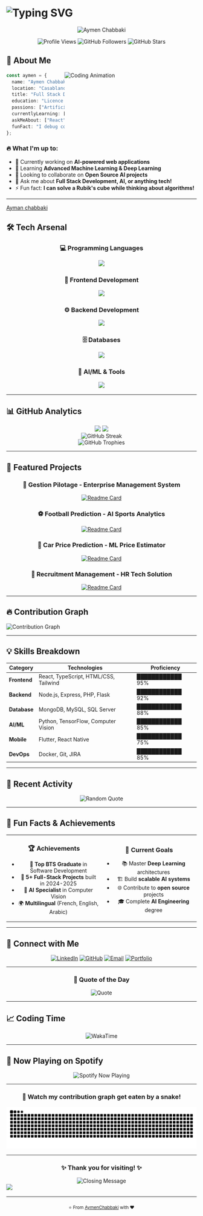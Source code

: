 # <img src="https://readme-typing-svg.demolab.com?font=Fira+Code&amp;size=30&amp;duration=3000&amp;pause=1000&amp;color=00D4FF&amp;width=435&amp;lines=Hi+%F0%9F%91%8B%2C+I'm+Aymen;Full+Stack+Developer;AI+%26+ML+Enthusiast;Problem+Solver" alt="Typing SVG" />
<script src="https://platform.linkedin.com/badges/js/profile.js" async defer type="text/javascript"></script>
<div align="center">
  <img src="https://capsule-render.vercel.app/api?type=waving&height=200&color=gradient&text=Aymen%20Chabbaki&reversal=true&textBg=false&fontAlign=50&animation=twinkling&descAlign=60" alt="Aymen Chabbaki" />
</div>

<p align="center">
  <img src="https://komarev.com/ghpvc/?username=AymanChabbaki&amp;color=00D4FF&amp;style=for-the-badge&amp;label=PROFILE+VIEWS" alt="Profile Views" />
  <img src="https://img.shields.io/github/followers/AymanChabbaki?color=00D4FF&amp;style=for-the-badge&amp;logo=github&amp;label=FOLLOWERS" alt="GitHub Followers" />
  <img src="https://img.shields.io/github/stars/AymanChabbaki?color=00D4FF&amp;style=for-the-badge&amp;logo=github&amp;label=STARS" alt="GitHub Stars" />
</p>

## 🚀 About Me

<img align="right" width="350" src="https://raw.githubusercontent.com/Tarikul-Islam-Anik/Animated-Fluent-Emojis/master/Emojis/People%20with%20professions/Man%20Technologist%20Medium%20Skin%20Tone.png" alt="Coding Animation" />

```typescript
const aymen = {
  name: "Aymen Chabbaki",
  location: "Casablanca, Morocco 🇲🇦",
  title: "Full Stack Developer & Future AI Engineer",
  education: "Licence d'Excellence in AI @ Hassan II University",
  passions: ["Artificial Intelligence", "Full Stack Development", "Innovation"],
  currentlyLearning: ["Deep Learning", "Computer Vision", "Advanced React Patterns"],
  askMeAbout: ["React", "Node.js", "Python", "AI/ML", "System Design"],
  funFact: "I debug code with the same passion I have for creating it! 🐛➡️✨"
};
```

### 🔥 What I'm up to:
- 🔭 Currently working on **AI-powered web applications**
- 🌱 Learning **Advanced Machine Learning & Deep Learning**
- 👯 Looking to collaborate on **Open Source AI projects**
- 💬 Ask me about **Full Stack Development, AI, or anything tech!**
- ⚡ Fun fact: **I can solve a Rubik's cube while thinking about algorithms!**

---
<div class="badge-base LI-profile-badge" data-locale="en_US" data-size="large" data-theme="light" data-type="VERTICAL" data-vanity="ayman-chabbaki" data-version="v1"><a class="badge-base__link LI-simple-link" href="https://ma.linkedin.com/in/ayman-chabbaki?trk=profile-badge">Ayman chabbaki</a></div>
              
## 🛠️ Tech Arsenal

<div align="center">

### 💻 Programming Languages
<img src="https://skillicons.dev/icons?i=js,ts,python,java,php,c&amp;theme=dark" />

### 🎨 Frontend Development
<img src="https://skillicons.dev/icons?i=react,html,css,tailwind,flutter&amp;theme=dark" />

### ⚙️ Backend Development
<img src="https://skillicons.dev/icons?i=nodejs,express,flask,laravel&amp;theme=dark" />

### 🗄️ Databases
<img src="https://skillicons.dev/icons?i=mongodb,mysql,postgresql&amp;theme=dark" />

### 🤖 AI/ML & Tools
<img src="https://skillicons.dev/icons?i=tensorflow,opencv,git,docker,vscode&amp;theme=dark" />

</div>

---

## 📊 GitHub Analytics

<div align="center">
  <img height="180em" src="https://github-readme-stats-sigma-five.vercel.app/api?username=AymanChabbaki&amp;show_icons=true&amp;theme=radical&amp;include_all_commits=true&amp;count_private=true&amp;hide_border=true&amp;bg_color=0d1117&amp;title_color=00D4FF&amp;icon_color=00D4FF&amp;text_color=c9d1d9"/>
  <img height="180em" src="https://github-readme-stats-sigma-five.vercel.app/api/top-langs/?username=AymanChabbaki&amp;layout=compact&amp;langs_count=8&amp;theme=radical&amp;hide_border=true&amp;bg_color=0d1117&amp;title_color=00D4FF&amp;text_color=c9d1d9"/>
</div>

<div align="center">
  <img src="https://github-readme-streak-stats.herokuapp.com/?user=AymanChabbaki&amp;theme=radical&amp;hide_border=true&amp;background=0d1117&amp;stroke=00D4FF&amp;ring=00D4FF&amp;fire=00D4FF&amp;currStreakLabel=00D4FF" alt="GitHub Streak" />
</div>

<div align="center">
  <img src="https://github-profile-trophy.vercel.app/?username=AymanChabbaki&amp;theme=radical&amp;no-frame=true&amp;row=1&amp;column=7&amp;margin-h=15&amp;margin-w=5" alt="GitHub Trophies" />
</div>

---

## 🎯 Featured Projects

<div align="center">

### 🏢 Gestion Pilotage - Enterprise Management System
[![Readme Card](https://github-readme-stats.vercel.app/api/pin/?username=AymanChabbaki&amp;repo=gestion_pilotage&amp;theme=radical&amp;hide_border=true&amp;bg_color=0d1117&amp;title_color=00D4FF&amp;text_color=c9d1d9)](https://github.com/AymanChabbaki/gestion_pilotage)

### ⚽ Football Prediction - AI Sports Analytics
[![Readme Card](https://github-readme-stats.vercel.app/api/pin/?username=AymanChabbaki&amp;repo=PredictionFootBalll&amp;theme=radical&amp;hide_border=true&amp;bg_color=0d1117&amp;title_color=00D4FF&amp;text_color=c9d1d9)](https://github.com/AymanChabbaki/PredictionFootBalll)

### 🚗 Car Price Prediction - ML Price Estimator
[![Readme Card](https://github-readme-stats.vercel.app/api/pin/?username=AymanChabbaki&amp;repo=PFM&amp;theme=radical&amp;hide_border=true&amp;bg_color=0d1117&amp;title_color=00D4FF&amp;text_color=c9d1d9)](https://github.com/AymanChabbaki/PFM)

### 👥 Recruitment Management - HR Tech Solution
[![Readme Card](https://github-readme-stats.vercel.app/api/pin/?username=AymanChabbaki&amp;repo=Gestion_Recrutement&amp;theme=radical&amp;hide_border=true&amp;bg_color=0d1117&amp;title_color=00D4FF&amp;text_color=c9d1d9)](https://github.com/AymanChabbaki/Gestion_Recrutement)

</div>

---

## 🔥 Contribution Graph

<img src="https://github-readme-activity-graph.vercel.app/graph?username=AymanChabbaki&amp;custom_title=Aymen's%20Activity%20Graph&amp;bg_color=0d1117&amp;color=00D4FF&amp;line=00D4FF&amp;point=ffffff&amp;area=true&amp;hide_border=true" alt="Contribution Graph" />

---

## 💡 Skills Breakdown

<div align="center">
  
| Category | Technologies | Proficiency |
|----------|-------------|-------------|
| **Frontend** | React, TypeScript, HTML/CSS, Tailwind | ████████████ 95% |
| **Backend** | Node.js, Express, PHP, Flask | ████████████ 92% |
| **Database** | MongoDB, MySQL, SQL Server | ████████████ 88% |
| **AI/ML** | Python, TensorFlow, Computer Vision | ████████████ 85% |
| **Mobile** | Flutter, React Native | ████████████ 75% |
| **DevOps** | Docker, Git, JIRA | ████████████ 85% |

</div>

---

## 🎨 Recent Activity

<!--START_SECTION:activity-->
<!--END_SECTION:activity-->

<div align="center">
  <img src="https://quotes-github-readme.vercel.app/api?type=horizontal&theme=radical&quote=Code%20is%20like%20humor.%20When%20you%20have%20to%20explain%20it,%20it's%20bad.&author=Cory%20House" alt="Random Quote" />
</div>

---

## 🌟 Fun Facts & Achievements

<table align="center">
<tr>
<td align="center" width="50%">

### 🏆 Achievements
- 🥇 **Top BTS Graduate** in Software Development
- 🚀 **5+ Full-Stack Projects** built in 2024-2025
- 🤖 **AI Specialist** in Computer Vision
- 🌍 **Multilingual** (French, English, Arabic)

</td>
<td align="center" width="50%">

### 🎯 Current Goals
- 📚 Master **Deep Learning** architectures
- 🏗️ Build **scalable AI systems**
- 🌐 Contribute to **open source** projects
- 🎓 Complete **AI Engineering** degree

</td>
</tr>
</table>

---

## 🤝 Connect with Me

<div align="center">
  
[![LinkedIn](https://img.shields.io/badge/LinkedIn-0077B5?style=for-the-badge&logo=linkedin&logoColor=white)](https://www.linkedin.com/in/ayman-chabbaki-b4093829b/)
[![GitHub](https://img.shields.io/badge/GitHub-100000?style=for-the-badge&logo=github&logoColor=white)](https://github.com/AymanChabbaki)
[![Email](https://img.shields.io/badge/Email-D14836?style=for-the-badge&logo=gmail&logoColor=white)](mailto:aymanchabbaki09@gmail.com)
[![Portfolio](https://img.shields.io/badge/Portfolio-255E63?style=for-the-badge&logo=About.me&logoColor=white)](https://www.devhermanos.me)

</div>

---

<div align="center">
  
### 💭 Quote of the Day
  
<img src="https://quotes-github-readme.vercel.app/api?type=vertical&amp;theme=radical" alt="Quote" />

</div>

---

## 📈 Coding Time

<div align="center">
  <img src="https://wakatime.com/badge/user/ee7c49ba-e9dc-4fd0-8030-9efa7726b75e.svg" alt="WakaTime" />
</div>

---

## 🎵 Now Playing on Spotify

<div align="center">
  <img src="https://spotify-github-profile.kittinanx.com/api/view.svg?uid=fcpknh60voxdyum9tknp750j5&cover_image=true&theme=apple&show_offline=true&background_color=121212&interchange=true&mode=light)" alt="Spotify Now Playing" />
</div>

---

<div align="center">
  
### 🐍 Watch my contribution graph get eaten by a snake!

<img src="https://raw.githubusercontent.com/AymanChabbaki/AymanChabbaki/output/github-snake.svg" alt="Snake Animation" />

</div>

---

<div align="center">
  
### ✨ Thank you for visiting! ✨

<img src="https://readme-typing-svg.demolab.com?font=Fira+Code&amp;size=20&amp;duration=3000&amp;pause=1000&amp;color=00D4FF&amp;center=true&amp;width=800&amp;lines=Thanks+for+checking+out+my+profile!;Let's+build+something+amazing+together!;Feel+free+to+reach+out+for+collaborations!;Happy+Coding!+%F0%9F%9A%80" alt="Closing Message" />

</div>

<img src="https://capsule-render.vercel.app/api?type=waving&amp;color=gradient&amp;customColorList=0,2,2,5,30&amp;height=120&amp;section=footer&amp;animation=twinkling" />

---

<div align="center">
  <sub>⭐ From <a href="https://github.com/AymanChabbaki">AymenChabbaki</a> with ❤️</sub>
</div>

